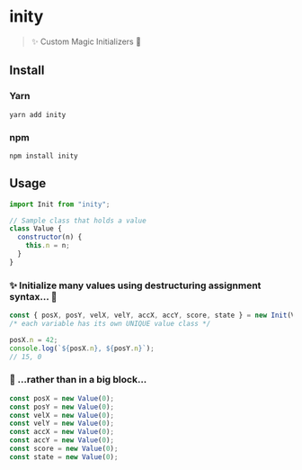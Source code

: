 # inity

> ✨ Custom Magic Initializers 🧙

## Install

### Yarn

```
yarn add inity
```

### npm

```
npm install inity
```

## Usage

```js
import Init from "inity";

// Sample class that holds a value
class Value {
  constructor(n) {
    this.n = n;
  }
}
```

### ✨ Initialize many values using destructuring assignment syntax... 🧙

```js
const { posX, posY, velX, velY, accX, accY, score, state } = new Init(Value)(0);
/* each variable has its own UNIQUE value class */

posX.n = 42;
console.log(`${posX.n}, ${posY.n}`);
// 15, 0
```

### 💩 ...rather than in a big block...

```js
const posX = new Value(0);
const posY = new Value(0);
const velX = new Value(0);
const velY = new Value(0);
const accX = new Value(0);
const accY = new Value(0);
const score = new Value(0);
const state = new Value(0);
```
